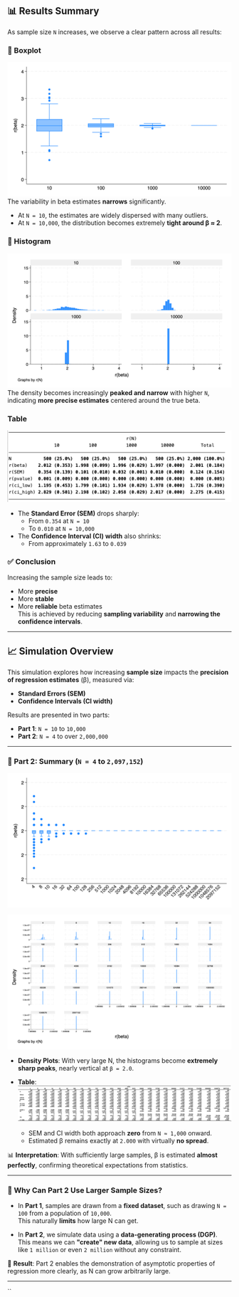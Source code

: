 ## 📊 Results Summary

As sample size `N` increases, we observe a clear pattern across all results:

### 🔹 Boxplot
![Boxplot](./box.png)
The variability in beta estimates **narrows** significantly.  
- At `N = 10`, the estimates are widely dispersed with many outliers.  
- At `N = 10,000`, the distribution becomes extremely **tight around β ≈ 2**.

### 🔹 Histogram
![Histogram](./histo.png)
The density becomes increasingly **peaked and narrow** with higher `N`,  
indicating **more precise estimates** centered around the true beta.

### Table
![Table](./table1.png)
- The **Standard Error (SEM)** drops sharply:
  - From `0.354` at `N = 10`
  - To `0.010` at `N = 10,000`
- The **Confidence Interval (CI) width** also shrinks:
  - From approximately `1.63` to `0.039`

### ✅ Conclusion
Increasing the sample size leads to:
- More **precise**
- More **stable**
- More **reliable** beta estimates  
This is achieved by reducing **sampling variability** and **narrowing the confidence intervals**.

---

## 📈 Simulation Overview

This simulation explores how increasing **sample size** impacts the **precision of regression estimates** (β), measured via:

- **Standard Errors (SEM)**
- **Confidence Intervals (CI width)**

Results are presented in two parts:

- **Part 1**: `N = 10` to `10,000`
- **Part 2**: `N = 4` to over `2,000,000`

---
### 🔹 Part 2: Summary (`N = 4` to `2,097,152`)
![Boxplot](./boxpart2.png)

![Histogram](./Histopart2.png)
- **Density Plots**: With very large N, the histograms become **extremely sharp peaks**, nearly vertical at `β = 2.0`.

- **Table**:
![Table](./table2.png)
  - SEM and CI width both approach **zero** from `N ≈ 1,000` onward.
  - Estimated β remains exactly at `2.000` with virtually **no spread**.

📊 **Interpretation**: With sufficiently large samples, β is estimated **almost perfectly**, confirming theoretical expectations from statistics.

---

### 🔹 Why Can Part 2 Use Larger Sample Sizes?

- In **Part 1**, samples are drawn from a **fixed dataset**, such as drawing `N = 100` from a population of `10,000`.  
  This naturally **limits** how large N can get.

- In **Part 2**, we simulate data using a **data-generating process (DGP)**.  
  This means we can **"create" new data**, allowing us to sample at sizes like `1 million` or even `2 million` without any constraint.

📌 **Result**: Part 2 enables the demonstration of asymptotic properties of regression more clearly, as N can grow arbitrarily large.

---

``



